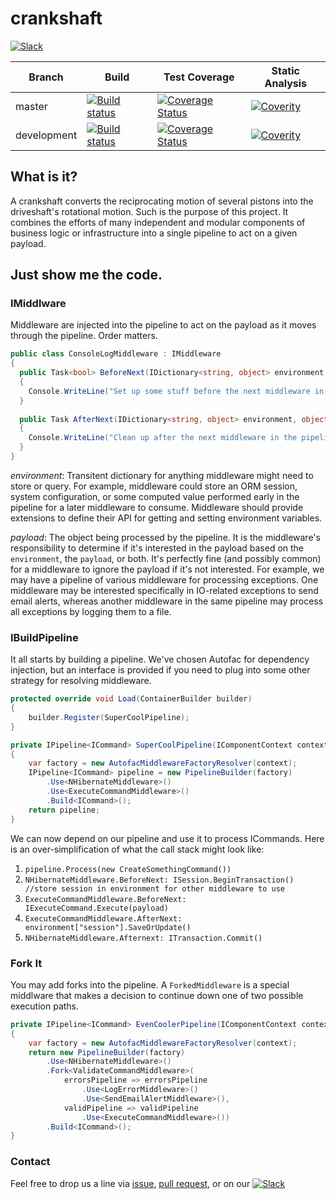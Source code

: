 # crankshaft

[![Slack](https://img.shields.io/badge/Slack-Channel-blue.svg)](https://en-gen.slack.com/messages/crankshaft/)

| Branch | Build | Test Coverage | Static Analysis |
| ------ | ----- | ------------- | --------------- |
| master | [![Build status](https://ci.appveyor.com/api/projects/status/y7wu6ll9no2twhhp/branch/master?svg=true)](https://ci.appveyor.com/project/en-gen/crankshaft/branch/master) | [![Coverage Status](https://coveralls.io/repos/github/en-gen/crankshaft/badge.svg?branch=master)](https://coveralls.io/github/en-gen/crankshaft?branch=master) | [![Coverity](https://scan.coverity.com/projects/8159/badge.svg)](https://scan.coverity.com/projects/en-gen-crankshaft) |
| development | [![Build status](https://ci.appveyor.com/api/projects/status/y7wu6ll9no2twhhp/branch/development?svg=true)](https://ci.appveyor.com/project/en-gen/crankshaft/branch/development) | [![Coverage Status](https://coveralls.io/repos/github/en-gen/crankshaft/badge.svg?branch=development)](https://coveralls.io/github/en-gen/crankshaft?branch=master) | [![Coverity](https://scan.coverity.com/projects/8159/badge.svg)](https://scan.coverity.com/projects/en-gen-crankshaft) |

## What is it?
A crankshaft converts the reciprocating motion of several pistons into the driveshaft's rotational motion.  Such is the purpose of this project.  It combines the efforts of many independent and modular components of business logic or infrastructure into a single pipeline to act on a given payload.

## Just show me the code.
### IMiddlware
Middleware are injected into the pipeline to act on the payload as it moves through the pipeline.  Order matters.
```csharp
public class ConsoleLogMiddleware : IMiddleware
{
  public Task<bool> BeforeNext(IDictionary<string, object> environment, object payload)
  {
    Console.WriteLine("Set up some stuff before the next middleware in the pipeline runs.");
  }
  
  public Task AfterNext(IDictionary<string, object> environment, object payload)
  {
    Console.WriteLine("Clean up after the next middleware in the pipeline ran.");
  }
}
```
*environment*: Transitent dictionary for anything middleware might need to store or query.  For example, middleware could store an ORM session, system configuration, or some computed value performed early in the pipeline for a later middleware to consume.  Middleware should provide extensions to define their API for getting and setting environment variables.

*payload*: The object being processed by the pipeline.  It is the middleware's responsibility to determine if it's interested in the payload based on the ```environment```, the ```payload```, or both.  It's perfectly fine (and possibly common) for a middleware to ignore the payload if it's not interested.  For example, we may have a pipeline of various middleware for processing exceptions.  One middleware may be interested specifically in IO-related exceptions to send email alerts, whereas another middleware in the same pipeline may process all exceptions by logging them to a file.

### IBuildPipeline
It all starts by building a pipeline.  We've chosen Autofac for dependency injection, but an interface is provided if you need to plug into some other strategy for resolving middleware.
```csharp
protected override void Load(ContainerBuilder builder)
{
    builder.Register(SuperCoolPipeline);
}

private IPipeline<ICommand> SuperCoolPipeline(IComponentContext context)
{
    var factory = new AutofacMiddlewareFactoryResolver(context);
    IPipeline<ICommand> pipeline = new PipelineBuilder(factory)
        .Use<NHibernateMiddleware>()
        .Use<ExecuteCommandMiddleware>()
        .Build<ICommand>();
    return pipeline;
}
```
We can now depend on our pipeline and use it to process ICommands.  Here is an over-simplification of what the call stack might look like:

1. ```pipeline.Process(new CreateSomethingCommand())```
2. ```NHibernateMiddleware.BeforeNext: ISession.BeginTransaction() //store session in environment for other middleware to use```
3. ```ExecuteCommandMiddleware.BeforeNext: IExecuteCommand.Execute(payload)```
4. ```ExecuteCommandMiddleware.AfterNext: environment["session"].SaveOrUpdate()```
5. ```NHibernateMiddleware.Afternext: ITransaction.Commit()```

### Fork It
You may add forks into the pipeline.  A ```ForkedMiddleware``` is a special middlware that makes a decision to continue down one of two possible execution paths.
```csharp
private IPipeline<ICommand> EvenCoolerPipeline(IComponentContext context)
{
    var factory = new AutofacMiddlewareFactoryResolver(context);
    return new PipelineBuilder(factory)
        .Use<NHibernateMiddleware>()
        .Fork<ValidateCommandMiddleware>(
            errorsPipeline => errorsPipeline
                .Use<LogErrorMiddleware>()
                .Use<SendEmailAlertMiddleware>(),
            validPipeline => validPipeline
                .Use<ExecuteCommandMiddleware>())
        .Build<ICommand>();
}
```

### Contact
Feel free to drop us a line via [issue](https://github.com/en-gen/crankshaft/issues), [pull request](https://github.com/en-gen/crankshaft/pulls), or on our [![Slack](https://img.shields.io/badge/Slack-Channel-blue.svg)](https://en-gen.slack.com/messages/crankshaft/)
